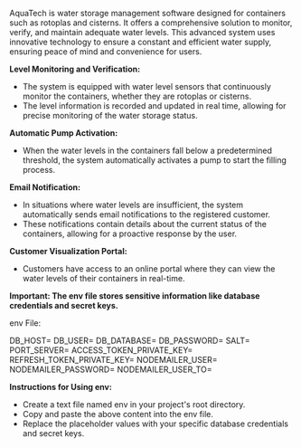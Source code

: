 AquaTech is water storage management software designed for containers such as rotoplas and cisterns. It offers a comprehensive solution to monitor, verify, and maintain adequate water levels. This advanced system uses innovative technology to ensure a constant and efficient water supply, ensuring peace of mind and convenience for users.

**Level Monitoring and Verification:**
- The system is equipped with water level sensors that continuously monitor the containers, whether they are rotoplas or cisterns.
- The level information is recorded and updated in real time, allowing for precise monitoring of the water storage status.

**Automatic Pump Activation:**
- When the water levels in the containers fall below a predetermined threshold, the system automatically activates a pump to start the filling process.

**Email Notification:**
- In situations where water levels are insufficient, the system automatically sends email notifications to the registered customer.
- These notifications contain details about the current status of the containers, allowing for a proactive response by the user.

**Customer Visualization Portal:**
- Customers have access to an online portal where they can view the water levels of their containers in real-time.

**Important: The env file stores sensitive information like database credentials and secret keys.**

env File:

DB_HOST=
DB_USER=
DB_DATABASE=
DB_PASSWORD=
SALT=
PORT_SERVER=
ACCESS_TOKEN_PRIVATE_KEY=
REFRESH_TOKEN_PRIVATE_KEY=
NODEMAILER_USER=
NODEMAILER_PASSWORD=
NODEMAILER_USER_TO=

**Instructions for Using env:**

- Create a text file named env in your project's root directory.
- Copy and paste the above content into the env file.
- Replace the placeholder values with your specific database credentials and secret keys.
